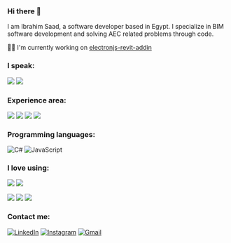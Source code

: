 ### Hi there 👋

I am Ibrahim Saad, a software developer based in Egypt. I specialize in BIM software development and solving AEC related problems through code.  

👨‍💻 I'm currently working on [electronjs-revit-addin](https://github.com/Ibrahim5aad/electronjs-revit-addin) 

### I speak:

![](https://img.shields.io/static/v1?label&message=English&style=for-the-badge&color=black)
![](https://img.shields.io/static/v1?label&message=Arabic&style=for-the-badge&color=black) 

### Experience area:

![](https://img.shields.io/static/v1?label&message=Revit-API&style=for-the-badge&color=black)
![](https://img.shields.io/static/v1?label&message=Forge-APIs&style=for-the-badge&color=black)
![](https://img.shields.io/static/v1?label&message=.NET&style=for-the-badge&color=black)
![](https://img.shields.io/static/v1?label&message=Restful-APIs&style=for-the-badge&color=black)

### Programming languages:

![C#](https://img.shields.io/badge/c%23-%23239120.svg?style=for-the-badge&logo=c-sharp&logoColor=white)
![JavaScript](https://img.shields.io/badge/javascript-%23323330.svg?style=for-the-badge&logo=javascript&logoColor=%23F7DF1E)

### I love using:

![](https://img.shields.io/static/v1?label&logo=dotnet&message=WPF&style=for-the-badge&color=black&logoColor=white)
![](https://img.shields.io/static/v1?label&logo=electron&message=Electron.js&style=for-the-badge&color=black&logoColor=white)

![](https://img.shields.io/static/v1?label&logo=dotnet&message=ASP.NET-Core&style=for-the-badge&color=black&logoColor=white)
![](https://img.shields.io/static/v1?label&logo=ef&message=EF&style=for-the-badge&color=black&logoColor=lightblue)
![](https://img.shields.io/static/v1?label&logo=mssql&message=MS-SQL&style=for-the-badge&color=black&logoColor=lightblue)

### Contact me:

[![LinkedIn](https://img.shields.io/badge/linkedin-%230077B5.svg?style=for-the-badge&logo=linkedin&logoColor=white)](https://www.linkedin.com/in/ibrahim5aad/)
[![Instagram](https://img.shields.io/badge/Instagram-%23E4405F.svg?style=for-the-badge&logo=Instagram&logoColor=white)](https://www.instagram.com/theibrahimsaad/)
[![Gmail](https://img.shields.io/badge/Gmail-D14836?style=for-the-badge&logo=gmail&logoColor=white)](mailto:ibrahimsaad419@gmail.com)

 

